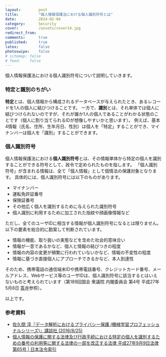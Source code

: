 ```yaml
---
layout:        post
title:         "個人情報保護法における個人識別符号とは"
date:          2024-02-04
category:      Security
cover:         /assets/cover14.jpg
redirect_from:
comments:      true
published:     true
latex:         false
photoswipe:    false
# sitemap: false
# feed:    false
---
```


個人情報保護法における個人識別符号について説明していきます。

### 特定と識別のちがい

**特定**とは、個人情報から構成されるデータベースが与えられたとき、あるレコードを1人の個人に結びつけることです。
一方で、**識別**とは、それ単体では個人に結びつけられないのですが、それが誰か1人の個人であることがわかる状態のことです（個人に割り当てられるIDが想像しやすいかと思います）。
例えば、基本4情報（氏名、住所、生年月日、性別）は個人を「特定」することができ、マイナンバーは個人を「識別」することができます。

### 個人識別符号

個人情報保護法における**個人識別符号**とは、その情報単体から特定の個人を識別することができる符号として、政令で定められたものを指します。
「個人識別符号」が含まれる情報は、全て「個人情報」として個情法の保護対象となります。
具体的には、個人識別符号には以下のものがあります。

- マイナンバー
- 運転免許証番号
- 保険証番号
- その他広く個人を識別するために与えられた識別符号
- 個人識別に利用するために加工された指紋や顔画像情報など

ただし、全てのユーザIDに相当する情報が個人識別符号になるとは限りません。以下の要素を総合的に勘案して判断されています。

- 情報の機能、取り扱いの実態などを含めた社会的意味合い
- 情報が一意であるかなど、個人と情報の結びつきの程度
- 情報の内容の変更が頻繁に行われていないかなど、情報の不変性の程度
- 情報に基づき直接個人にアプローチできるかなど、本人到達性

そのため、携帯電話の通信端末IDや携帯電話番号、クレジットカード番号、メールアドレス、Webサービス等のユーザIDは、個人識別符号に該当するとはいえないものと考えられています（第189回国会 衆議院 内閣委員会 第4号 平成27年5月8日 [答弁](https://kokkai.ndl.go.jp/simple/txt/118904889X00420150508/15)参照）。

以上です。

### 参考資料

- [佐久間 淳『データ解析におけるプライバシー保護 (機械学習プロフェッショナルシリーズ)』講談社 (2016/8/25)](https://amzn.to/42rIrO9)
- [個人情報の保護に関する法律及び行政手続における特定の個人を識別するための番号の利用等に関する法律の一部を改正する法律 平成27年9月9日法律第65号 \| 日本法令索引](https://hourei.ndl.go.jp/simple/detail?lawId=0000136796&current=-1)
